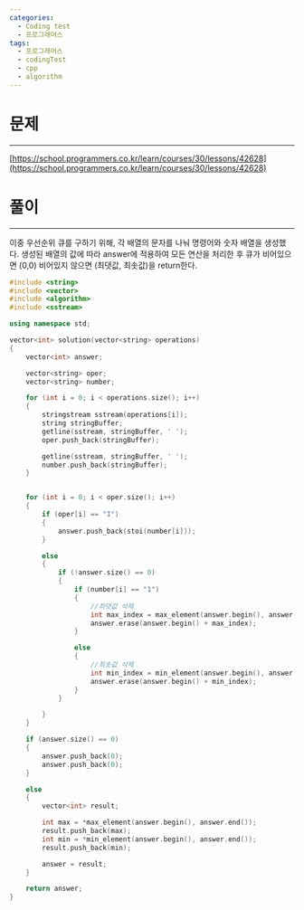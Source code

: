 ```yaml
---
categories:
  - Coding test
  - 프로그래머스
tags:
  - 프로그래머스
  - codingTest
  - cpp
  - algorithm
---
```

# 문제
___

[https://school.programmers.co.kr/learn/courses/30/lessons/42628](https://school.programmers.co.kr/learn/courses/30/lessons/42628)

# 풀이
___

이중 우선순위 큐를 구하기 위해, 각 배열의 문자를 나눠 명령어와 숫자 배열을 생성했다. 생성된 배열의 값에 따라 answer에 적용하여  모든 연산을 처리한 후 큐가 비어있으면 (0,0) 비어있지 않으면 (최댓값, 최솟값)을 return한다.

```c++
#include <string>
#include <vector>
#include <algorithm>
#include <sstream>

using namespace std;

vector<int> solution(vector<string> operations) 
{
    vector<int> answer;

    vector<string> oper;
    vector<string> number;

    for (int i = 0; i < operations.size(); i++)
    {
        stringstream sstream(operations[i]);
        string stringBuffer;
        getline(sstream, stringBuffer, ' ');
        oper.push_back(stringBuffer);

        getline(sstream, stringBuffer, ' ');
        number.push_back(stringBuffer);
    }


    for (int i = 0; i < oper.size(); i++)
    {
        if (oper[i] == "I")
        {
            answer.push_back(stoi(number[i]));
        }

        else
        {
            if (!answer.size() == 0)
            {
                if (number[i] == "1")
                {
                    //최댓값 삭제
                    int max_index = max_element(answer.begin(), answer.end()) - answer.begin();
                    answer.erase(answer.begin() + max_index);
                }

                else
                {
                    //최솟값 삭제
                    int min_index = min_element(answer.begin(), answer.end()) - answer.begin();
                    answer.erase(answer.begin() + min_index);
                }
            }

        }
    }

    if (answer.size() == 0)
    {
        answer.push_back(0);
        answer.push_back(0);
    }

    else
    {
        vector<int> result;

        int max = *max_element(answer.begin(), answer.end());
        result.push_back(max);
        int min = *min_element(answer.begin(), answer.end());
        result.push_back(min);

        answer = result;
    }

    return answer;
}

```